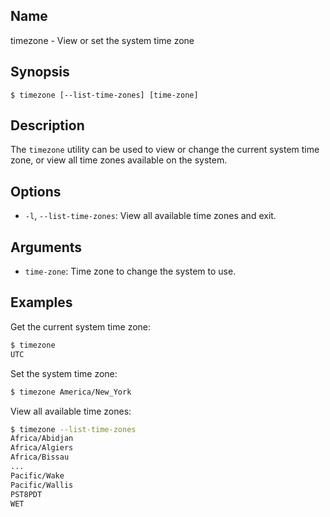 ## Name

timezone - View or set the system time zone

## Synopsis

```**sh
$ timezone [--list-time-zones] [time-zone]
```

## Description

The `timezone` utility can be used to view or change the current system time zone, or view all time zones available on the system.

## Options

* `-l`, `--list-time-zones`: View all available time zones and exit.

## Arguments

* `time-zone`: Time zone to change the system to use.

## Examples

Get the current system time zone:
```sh
$ timezone
UTC
```

Set the system time zone:
```sh
$ timezone America/New_York
```

View all available time zones:
```sh
$ timezone --list-time-zones
Africa/Abidjan
Africa/Algiers
Africa/Bissau
...
Pacific/Wake
Pacific/Wallis
PST8PDT
WET
```
